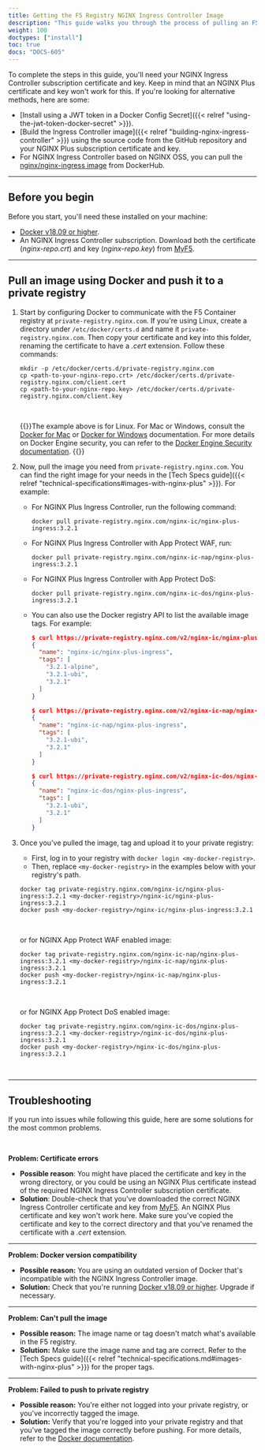 ```yaml
---
title: Getting the F5 Registry NGINX Ingress Controller Image
description: "This guide walks you through the process of pulling an F5 NGINX Plus Ingress Controller image from the F5 Docker registry and uploading it to your private registry."
weight: 100
doctypes: ["install"]
toc: true
docs: "DOCS-605"
---
```




To complete the steps in this guide, you'll need your NGINX Ingress Controller subscription certificate and key. Keep in mind that an NGINX Plus certificate and key won't work for this. If you're looking for alternative methods, here are some:

- [Install using a JWT token in a Docker Config Secret]({{< relref "using-the-jwt-token-docker-secret" >}}).
- [Build the Ingress Controller image]({{< relref "building-nginx-ingress-controller" >}}) using the source code from the GitHub repository and your NGINX Plus subscription certificate and key.
- For NGINX Ingress Controller based on NGINX OSS, you can pull the [nginx/nginx-ingress image](https://hub.docker.com/r/nginx/nginx-ingress/) from DockerHub.

---

## Before you begin

Before you start, you'll need these installed on your machine:

- [Docker v18.09 or higher](https://docs.docker.com/engine/release-notes/18.09/).
- An NGINX Ingress Controller subscription. Download both the certificate (*nginx-repo.crt*) and key (*nginx-repo.key*) from [MyF5](https://my.f5.com).

---

## Pull an image using Docker and push it to a private registry

1. Start by configuring Docker to communicate with the F5 Container registry at `private-registry.nginx.com`. If you're using Linux, create a directory under `/etc/docker/certs.d` and name it `private-registry.nginx.com`. Then copy your certificate and key into this folder, renaming the certificate to have a _.cert_ extension. Follow these commands:

    ```shell
    mkdir -p /etc/docker/certs.d/private-registry.nginx.com
    cp <path-to-your-nginx-repo.crt> /etc/docker/certs.d/private-registry.nginx.com/client.cert
    cp <path-to-your-nginx-repo.key> /etc/docker/certs.d/private-registry.nginx.com/client.key
    ```

    <br>

    {{<tip>}}The example above is for Linux. For Mac or Windows, consult the [Docker for Mac](https://docs.docker.com/docker-for-mac/#add-client-certificates) or [Docker for Windows](https://docs.docker.com/docker-for-windows/#how-do-i-add-client-certificates) documentation. For more details on Docker Engine security, you can refer to the [Docker Engine Security documentation](https://docs.docker.com/engine/security/).
    {{</tip>}}

2. Now, pull the image you need from `private-registry.nginx.com`. You can find the right image for your needs in the [Tech Specs guide]({{< relref "technical-specifications#images-with-nginx-plus" >}}). For example:

   - For NGINX Plus Ingress Controller, run the following command:

       ```shell
       docker pull private-registry.nginx.com/nginx-ic/nginx-plus-ingress:3.2.1
       ```

   - For NGINX Plus Ingress Controller with App Protect WAF, run:

       ```shell
       docker pull private-registry.nginx.com/nginx-ic-nap/nginx-plus-ingress:3.2.1
       ```

   - For NGINX Plus Ingress Controller with App Protect DoS:

       ```shell
       docker pull private-registry.nginx.com/nginx-ic-dos/nginx-plus-ingress:3.2.1
       ```

   - You can also use the Docker registry API to list the available image tags. For example:

        ```json
        $ curl https://private-registry.nginx.com/v2/nginx-ic/nginx-plus-ingress/tags/list --key <path-to-client.key> --cert <path-to-client.cert> | jq
        {
          "name": "nginx-ic/nginx-plus-ingress",
          "tags": [
            "3.2.1-alpine",
            "3.2.1-ubi",
            "3.2.1"
          ]
        }

       $ curl https://private-registry.nginx.com/v2/nginx-ic-nap/nginx-plus-ingress/tags/list --key <path-to-client.key> --cert <path-to-client.cert> | jq
        {
          "name": "nginx-ic-nap/nginx-plus-ingress",
          "tags": [
            "3.2.1-ubi",
            "3.2.1"
          ]
        }

       $ curl https://private-registry.nginx.com/v2/nginx-ic-dos/nginx-plus-ingress/tags/list --key <path-to-client.key> --cert <path-to-client.cert> | jq
        {
          "name": "nginx-ic-dos/nginx-plus-ingress",
          "tags": [
            "3.2.1-ubi",
            "3.2.1"
          ]
        }
       ```

3. Once you've pulled the image, tag and upload it to your private registry:

   - First, log in to your registry with `docker login <my-docker-registry>`.
   - Then, replace `<my-docker-registry>` in the examples below with your registry's path.

   ```shell
   docker tag private-registry.nginx.com/nginx-ic/nginx-plus-ingress:3.2.1 <my-docker-registry>/nginx-ic/nginx-plus-ingress:3.2.1
   docker push <my-docker-registry>/nginx-ic/nginx-plus-ingress:3.2.1
   ```

   <br>

   or for NGINX App Protect WAF enabled image:

   ```shell
   docker tag private-registry.nginx.com/nginx-ic-nap/nginx-plus-ingress:3.2.1 <my-docker-registry>/nginx-ic-nap/nginx-plus-ingress:3.2.1
   docker push <my-docker-registry>/nginx-ic-nap/nginx-plus-ingress:3.2.1
   ```

   <br>

   or for NGINX App Protect DoS enabled image:

   ```shell
   docker tag private-registry.nginx.com/nginx-ic-dos/nginx-plus-ingress:3.2.1 <my-docker-registry>/nginx-ic-dos/nginx-plus-ingress:3.2.1
   docker push <my-docker-registry>/nginx-ic-dos/nginx-plus-ingress:3.2.1
   ```

<br>

---

## Troubleshooting

If you run into issues while following this guide, here are some solutions for the most common problems.

<br>

**Problem: Certificate errors**

- **Possible reason**: You might have placed the certificate and key in the wrong directory, or you could be using an NGINX Plus certificate instead of the required NGINX Ingress Controller subscription certificate.
- **Solution**: Double-check that you've downloaded the correct NGINX Ingress Controller certificate and key from [MyF5](https://my.f5.com). An NGINX Plus certificate and key won't work here. Make sure you've copied the certificate and key to the correct directory and that you've renamed the certificate with a *.cert* extension.

---

**Problem: Docker version compatibility**

- **Possible reason:** You are using an outdated version of Docker that's incompatible with the NGINX Ingress Controller image.
- **Solution:** Check that you're running [Docker v18.09 or higher](https://docs.docker.com/engine/release-notes/18.09/). Upgrade if necessary.

---

**Problem: Can't pull the image**

- **Possible reason:** The image name or tag doesn't match what's available in the F5 registry.
- **Solution:** Make sure the image name and tag are correct. Refer to the [Tech Specs guide]({{< relref "technical-specifications.md#images-with-nginx-plus" >}}) for the proper tags.

---

**Problem: Failed to push to private registry**

- **Possible reason:** You're either not logged into your private registry, or you've incorrectly tagged the image.
- **Solution:** Verify that you're logged into your private registry and that you've tagged the image correctly before pushing. For more details, refer to the [Docker documentation](https://docs.docker.com/docker-hub/repos/).
